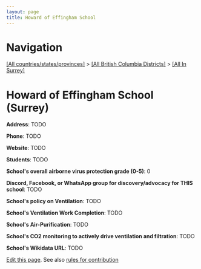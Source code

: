 ```yaml
---
layout: page
title: Howard of Effingham School
---
```

# Navigation

[[All countries/states/provinces]](../../..) > [[All British Columbia Districts]](../..) > [[All In Surrey]](..)

# Howard of Effingham School (Surrey)

**Address**: TODO

**Phone**: TODO

**Website**: TODO

**Students**: TODO

**School's overall airborne virus protection grade (0-5)**: 0

**Discord, Facebook, or WhatsApp group for discovery/advocacy for THIS school**: TODO

**School's policy on Ventilation**: TODO

**School's Ventilation Work Completion**: TODO

**School's Air-Purification**: TODO

**School's CO2 monitoring to actively drive ventilation and filtration**: TODO

**School's Wikidata URL**: TODO


[Edit this page](https://github.com/ventilate-schools/BC/edit/main/./Surrey/Howard_of_Effingham_School.md). See also [rules for contribution](../../../contribution-rules/)